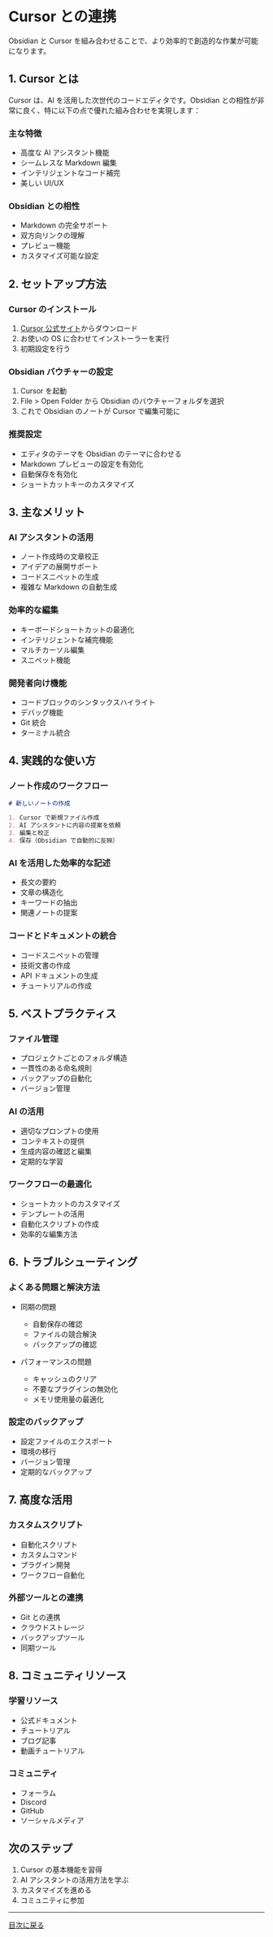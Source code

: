 # Cursor との連携

Obsidian と Cursor を組み合わせることで、より効率的で創造的な作業が可能になります。

## 1. Cursor とは

Cursor は、AI を活用した次世代のコードエディタです。Obsidian との相性が非常に良く、特に以下の点で優れた組み合わせを実現します：

### 主な特徴

- 高度な AI アシスタント機能
- シームレスな Markdown 編集
- インテリジェントなコード補完
- 美しい UI/UX

### Obsidian との相性

- Markdown の完全サポート
- 双方向リンクの理解
- プレビュー機能
- カスタマイズ可能な設定

## 2. セットアップ方法

### Cursor のインストール

1. [Cursor 公式サイト](https://cursor.sh)からダウンロード
2. お使いの OS に合わせてインストーラーを実行
3. 初期設定を行う

### Obsidian バウチャーの設定

1. Cursor を起動
2. File > Open Folder から Obsidian のバウチャーフォルダを選択
3. これで Obsidian のノートが Cursor で編集可能に

### 推奨設定

- エディタのテーマを Obsidian のテーマに合わせる
- Markdown プレビューの設定を有効化
- 自動保存を有効化
- ショートカットキーのカスタマイズ

## 3. 主なメリット

### AI アシスタントの活用

- ノート作成時の文章校正
- アイデアの展開サポート
- コードスニペットの生成
- 複雑な Markdown の自動生成

### 効率的な編集

- キーボードショートカットの最適化
- インテリジェントな補完機能
- マルチカーソル編集
- スニペット機能

### 開発者向け機能

- コードブロックのシンタックスハイライト
- デバッグ機能
- Git 統合
- ターミナル統合

## 4. 実践的な使い方

### ノート作成のワークフロー

```markdown
# 新しいノートの作成

1. Cursor で新規ファイル作成
2. AI アシスタントに内容の提案を依頼
3. 編集と校正
4. 保存（Obsidian で自動的に反映）
```

### AI を活用した効率的な記述

- 長文の要約
- 文章の構造化
- キーワードの抽出
- 関連ノートの提案

### コードとドキュメントの統合

- コードスニペットの管理
- 技術文書の作成
- API ドキュメントの生成
- チュートリアルの作成

## 5. ベストプラクティス

### ファイル管理

- プロジェクトごとのフォルダ構造
- 一貫性のある命名規則
- バックアップの自動化
- バージョン管理

### AI の活用

- 適切なプロンプトの使用
- コンテキストの提供
- 生成内容の確認と編集
- 定期的な学習

### ワークフローの最適化

- ショートカットのカスタマイズ
- テンプレートの活用
- 自動化スクリプトの作成
- 効率的な編集方法

## 6. トラブルシューティング

### よくある問題と解決方法

- 同期の問題

  - 自動保存の確認
  - ファイルの競合解決
  - バックアップの確認

- パフォーマンスの問題
  - キャッシュのクリア
  - 不要なプラグインの無効化
  - メモリ使用量の最適化

### 設定のバックアップ

- 設定ファイルのエクスポート
- 環境の移行
- バージョン管理
- 定期的なバックアップ

## 7. 高度な活用

### カスタムスクリプト

- 自動化スクリプト
- カスタムコマンド
- プラグイン開発
- ワークフロー自動化

### 外部ツールとの連携

- Git との連携
- クラウドストレージ
- バックアップツール
- 同期ツール

## 8. コミュニティリソース

### 学習リソース

- 公式ドキュメント
- チュートリアル
- ブログ記事
- 動画チュートリアル

### コミュニティ

- フォーラム
- Discord
- GitHub
- ソーシャルメディア

## 次のステップ

1. Cursor の基本機能を習得
2. AI アシスタントの活用方法を学ぶ
3. カスタマイズを進める
4. コミュニティに参加

---

[目次に戻る](Obsidian完全ガイド.md)
